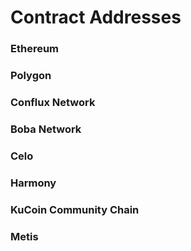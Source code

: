 # Contract Addresses

### Ethereum

### Polygon

### Conflux Network

### Boba Network

### Celo

### Harmony

### KuCoin Community Chain

### Metis

